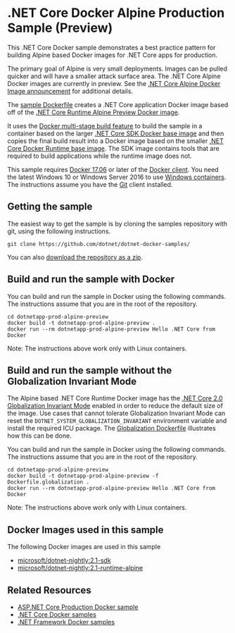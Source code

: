 # .NET Core Docker Alpine Production Sample (Preview)

This .NET Core Docker sample demonstrates a best practice pattern for building Alpine based Docker images for .NET Core apps for production.

The primary goal of Alpine is very small deployments.  Images can be pulled quicker and will have a smaller attack surface area.  The .NET Core Alpine Docker images are currently in preview. See the [.NET Core Alpine Docker Image announcement](https://github.com/dotnet/dotnet-docker-nightly/issues/500) for additional details.

The [sample Dockerfile](Dockerfile) creates a .NET Core application Docker image based off of the [.NET Core Runtime Alpine Preview Docker image](https://hub.docker.com/r/microsoft/dotnet-nightly/).

It uses the [Docker multi-stage build feature](https://github.com/dotnet/announcements/issues/18) to build the sample in a container based on the larger [.NET Core SDK Docker base image](https://hub.docker.com/r/microsoft/dotnet/) and then copies the final build result into a Docker image based on the smaller [.NET Core Docker Runtime base image](https://hub.docker.com/r/microsoft/dotnet/). The SDK image contains tools that are required to build applications while the runtime image does not.

This sample requires [Docker 17.06](https://docs.docker.com/release-notes/docker-ce) or later of the [Docker client](https://www.docker.com/products/docker). You need the latest Windows 10 or Windows Server 2016 to use [Windows containers](http://aka.ms/windowscontainers). The instructions assume you have the [Git](https://git-scm.com/downloads) client installed.

## Getting the sample

The easiest way to get the sample is by cloning the samples repository with git, using the following instructions.

```console
git clone https://github.com/dotnet/dotnet-docker-samples/
```

You can also [download the repository as a zip](https://github.com/dotnet/dotnet-docker-samples/archive/master.zip).

## Build and run the sample with Docker

You can build and run the sample in Docker using the following commands. The instructions assume that you are in the root of the repository.

```console
cd dotnetapp-prod-alpine-preview
docker build -t dotnetapp-prod-alpine-preview .
docker run --rm dotnetapp-prod-alpine-preview Hello .NET Core from Docker
```

Note: The instructions above work only with Linux containers.

## Build and run the sample without the Globalization Invariant Mode

The Alpine based .NET Core Runtime Docker image has the [.NET Core 2.0 Globalization Invariant Mode](https://github.com/dotnet/announcements/issues/20) enabled in order to reduce the default size of the image.  Use cases that cannot tolerate Globalization Invariant Mode can reset the `DOTNET_SYSTEM_GLOBALIZATION_INVARIANT` environment variable and install the required ICU package.  The [Globalization Dockerfile](Dockerfile.globalization) illustrates how this can be done.

You can build and run the sample in Docker using the following commands. The instructions assume that you are in the root of the repository.

```console
cd dotnetapp-prod-alpine-preview
docker build -t dotnetapp-prod-alpine-preview -f Dockerfile.globalization .
docker run --rm dotnetapp-prod-alpine-preview Hello .NET Core from Docker
```

Note: The instructions above work only with Linux containers.

## Docker Images used in this sample

The following Docker images are used in this sample

* [microsoft/dotnet-nightly:2.1-sdk](https://hub.docker.com/r/microsoft/dotnet-nightly)
* [microsoft/dotnet-nightly:2.1-runtime-alpine](https://hub.docker.com/r/microsoft/dotnet-nightly)

## Related Resources

* [ASP.NET Core Production Docker sample](../aspnetapp/README.md)
* [.NET Core Docker samples](../README.md)
* [.NET Framework Docker samples](https://github.com/Microsoft/dotnet-framework-docker-samples)
